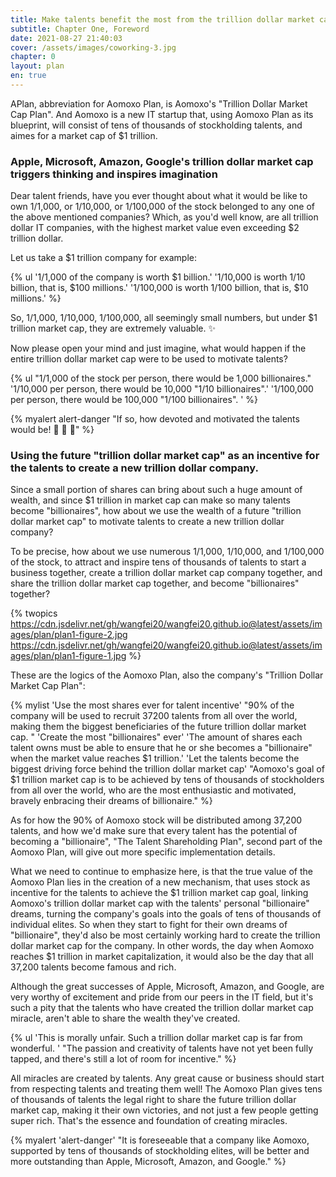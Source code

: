 ```yaml
---
title: Make talents benefit the most from the trillion dollar market cap
subtitle: Chapter One, Foreword
date: 2021-08-27 21:40:03
cover: /assets/images/coworking-3.jpg
chapter: 0
layout: plan
en: true
---
```


APlan, abbreviation for Aomoxo Plan, is Aomoxo's "Trillion Dollar Market Cap Plan". And Aomoxo is a new IT startup that, using Aomoxo Plan as its blueprint, will consist of tens of thousands of stockholding talents, and aimes for a market cap of $1 trillion.

### Apple, Microsoft, Amazon, Google's trillion dollar market cap triggers thinking and inspires imagination


Dear talent friends, have you ever thought about what it would be like to own 1/1,000, or 1/10,000, or 1/100,000 of the stock belonged to any one of the above mentioned companies? Which, as you'd well know, are all trillion dollar IT companies, with the highest market value even exceeding $2 trillion dollar.

Let us take a $1 trillion company for example:

{% ul '1/1,000 of the company is worth $1 billion.' '1/10,000 is worth 1/10 billion, that is, $100 millions.' '1/100,000 is worth 1/100 billion, that is, $10 millions.' %}

So, 1/1,000, 1/10,000, 1/100,000, all seemingly small numbers, but under $1 trillion market cap, they are extremely valuable. ✨

Now please open your mind and just imagine, what would happen if the entire trillion dollar market cap were to be used to motivate talents?

{% ul "1/1,000 of the stock per person, there would be 1,000 billionaires." '1/10,000 per person, there would be 10,000 "1/10 billionaires".' '1/100,000 per person, there would be 100,000 "1/100 billionaires". ' %}

{% myalert alert-danger "If so, how devoted and motivated the talents would be! 🏃 🏃 🏃" %}

### Using the future "trillion dollar market cap" as an incentive for the talents to create a new trillion dollar company.

Since a small portion of shares can bring about such a huge amount of wealth, and since $1 trillion in market cap can make so many talents become "billionaires", how about we use the wealth of a future "trillion dollar market cap" to motivate talents to create a new trillion dollar company?

To be precise, how about we use numerous 1/1,000, 1/10,000, and 1/100,000 of the stock, to attract and inspire tens of thousands of talents to start a business together, create a trillion dollar market cap company together, and share the trillion dollar market cap together, and become "billionaires" together?

{% twopics https://cdn.jsdelivr.net/gh/wangfei20/wangfei20.github.io@latest/assets/images/plan/plan1-figure-2.jpg https://cdn.jsdelivr.net/gh/wangfei20/wangfei20.github.io@latest/assets/images/plan/plan1-figure-1.jpg %}

These are the logics of the Aomoxo Plan, also the company's "Trillion Dollar Market Cap Plan":

{% mylist 'Use the most shares ever for talent incentive' "90% of the company will be used to recruit 37200 talents from all over the world, making them the biggest beneficiaries of the future trillion dollar market cap. " 'Create the most "billionaires" ever' 'The amount of shares each talent owns must be able to ensure that he or she becomes a "billionaire" when the market value reaches $1 trillion.' 'Let the talents become the biggest driving force behind the trillion dollar market cap' "Aomoxo's goal of $1 trillion market cap is to be achieved by tens of thousands of stockholders from all over the world, who are the most enthusiastic and motivated, bravely enbracing their dreams of billionaire." %}

As for how the 90% of Aomoxo stock will be distributed among 37,200 talents, and how we'd make sure that every talent has the potential of becoming a "billionaire", "The Talent Shareholding Plan", second part of the Aomoxo Plan, will give out more specific implementation details.

What we need to continue to emphasize here, is that the true value of the Aomoxo Plan lies in the creation of a new mechanism, that uses stock as incentive for the talents to achieve the $1 trillion market cap goal, linking Aomoxo's trillion dollar market cap with the talents' personal "billionaire" dreams, turning the company's goals into the goals of tens of thousands of individual elites. So when they start to fight for their own dreams of "billionaire", they'd also be most certainly working hard to create the trillion dollar market cap for the company. In other words, the day when Aomoxo reaches $1 trillion  in market capitalization, it would also be the day that all 37,200 talents become famous and rich.

Although the great successes of Apple, Microsoft, Amazon, and Google, are very worthy of excitement and pride from our peers in the IT field, but it's such a pity that the talents who have created the trillion dollar market cap miracle, aren't able to share the wealth they've created.

{% ul 'This is morally unfair. Such a trillion dollar market cap is far from wonderful. ' "The passion and creativity of talents have not yet been fully tapped, and there's still a lot of room for incentive." %}

All miracles are created by talents. Any great cause or business should start from respecting talents and treating them well! The Aomoxo Plan gives tens of thousands of talents the legal right to share the future trillion dollar market cap, making it their own victories, and not just a few people getting super rich. That's the essence and foundation of creating miracles.

{% myalert 'alert-danger' "It is foreseeable that a company like Aomoxo, supported by tens of thousands of stockholding elites, will be better and more outstanding than Apple, Microsoft, Amazon, and Google." %}
